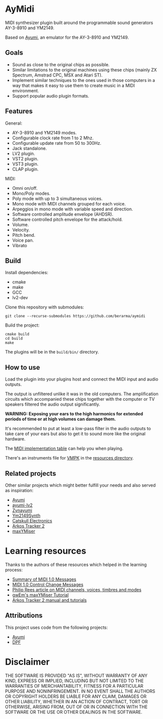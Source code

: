 # AyMidi

MIDI synthesizer plugin built around the programmable sound generators
AY-3-8910 and YM2149.

Based on [Ayumi](https://github.com/true-grue/ayumi), an emulator for the
AY-3-8910 and YM2149.

## Goals

- Sound as close to the original chips as possible.
- Similar limitations to the original machines using these chips (mainly ZX
  Spectrum, Amstrad CPC, MSX and Atari ST).
- Implement similar techniques to the ones used in those computers in a way
  that makes it easy to use them to create music in a MIDI environment.
- Support popular audio plugin formats.

## Features

General:

- AY-3-8910 and YM2149 modes.
- Configurable clock rate from 1 to 2 Mhz.
- Configurable update rate from 50 to 300Hz.
- Jack standalone.
- LV2 plugin.
- VST2 plugin.
- VST3 plugin.
- CLAP plugin.

MIDI:

- Omni on/off.
- Mono/Poly modes.
- Poly mode with up to 3 simultaneous voices.
- Mono mode with MIDI channels grouped for each voice.
- Arpeggios in mono mode with variable speed and direction.
- Software controlled amplitude envelope (AHDSR).
- Software controlled pitch envelope for the attack/hold.
- Volume.
- Velocity.
- Pitch bend.
- Voice pan.
- Vibrato

## Build

Install dependencies:

- cmake
- make
- GCC
- lv2-dev

Clone this repository with submodules:

`git clone --recurse-submodules https://github.com/berarma/aymidi`

Build the project:

```
cmake build
cd build
make
```

The plugins will be in the `build/bin/` directory.

## How to use

Load the plugin into your plugins host and connect the MIDI input and audio
outputs.

The output is unfiltered unlike it was in the old computers. The amplification
circuits which accompanied these chips together with the computer or TV
speakers filtered the audio output significantly.

**WARNING: Exposing your ears to the high harmonics for extended periods of time
or at high volumes can damage them.**

It's recommended to put at least a low-pass filter in the audio outputs to take
care of your ears but also to get it to sound more like the original hardware.

The [MIDI implementation table](midi.md) can help you when playing.

There's an instruments file for [VMPK](https://github.com/pedrolcl/VMPK) in the
[resources directory](resources).

## Related projects

Other similar projects which might better fulfill your needs and also served as
inspiration:

- [Ayumi](https://github.com/true-grue/ayumi)
- [ayumi-lv2](https://github.com/atsushieno/ayumi-lv2)
- [Zynayumi](https://github.com/eriser/zynayumi)
- [Ym2149Synth](https://github.com/trash80/Ym2149Synth)
- [Catskull Electronics](https://catskullelectronics.com/products/ym2149-synth)
- [Arkos Tracker 2](https://www.julien-nevo.com/arkostracker/)
- [maxYMiser](http://www.preromanbritain.com/maxymiser/)

# Learning resources

Thanks to the authors of these resources which helped in the learning process:

- [Summary of MIDI 1.0 Messages](https://midi.org/summary-of-midi-1-0-messages)
- [MIDI 1.0 Control Change Messages](https://midi.org/midi-1-0-control-change-messages)
- [Philip Rees article on MIDI channels, voices, timbres and modes](http://www.philrees.co.uk/articles/midimode.htm)
- [gwEm's maxYMiser Tutorial](https://www.youtube.com/watch?v=OjPPUdwIAC0&list=PL1NhyQvCufQnczcLMUHOkSHtCt2dHi9_Z)
- [Arkos Tracker 2 manual and tutorials](https://www.julien-nevo.com/arkostracker/)

## Attributions

This project uses code from the following projects:

- [Ayumi](https://github.com/true-grue/ayumi)
- [DPF](https://github.com/DISTRHO/DPF)

# Disclaimer

THE SOFTWARE IS PROVIDED "AS IS", WITHOUT WARRANTY OF ANY KIND, EXPRESS OR
IMPLIED, INCLUDING BUT NOT LIMITED TO THE WARRANTIES OF MERCHANTABILITY,
FITNESS FOR A PARTICULAR PURPOSE AND NONINFRINGEMENT. IN NO EVENT SHALL THE
AUTHORS OR COPYRIGHT HOLDERS BE LIABLE FOR ANY CLAIM, DAMAGES OR OTHER
LIABILITY, WHETHER IN AN ACTION OF CONTRACT, TORT OR OTHERWISE, ARISING FROM,
OUT OF OR IN CONNECTION WITH THE SOFTWARE OR THE USE OR OTHER DEALINGS IN THE
SOFTWARE.
